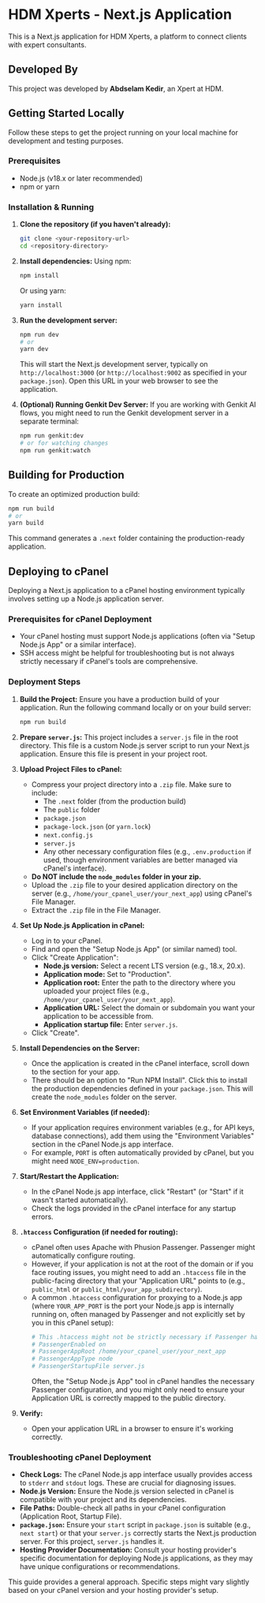 
# HDM Xperts - Next.js Application

This is a Next.js application for HDM Xperts, a platform to connect clients with expert consultants.

## Developed By

This project was developed by **Abdselam Kedir**, an Xpert at HDM.

## Getting Started Locally

Follow these steps to get the project running on your local machine for development and testing purposes.

### Prerequisites

*   Node.js (v18.x or later recommended)
*   npm or yarn

### Installation & Running

1.  **Clone the repository (if you haven't already):**
    ```bash
    git clone <your-repository-url>
    cd <repository-directory>
    ```

2.  **Install dependencies:**
    Using npm:
    ```bash
    npm install
    ```
    Or using yarn:
    ```bash
    yarn install
    ```

3.  **Run the development server:**
    ```bash
    npm run dev
    # or
    yarn dev
    ```
    This will start the Next.js development server, typically on `http://localhost:3000` (or `http://localhost:9002` as specified in your `package.json`). Open this URL in your web browser to see the application.

4.  **(Optional) Running Genkit Dev Server:**
    If you are working with Genkit AI flows, you might need to run the Genkit development server in a separate terminal:
    ```bash
    npm run genkit:dev
    # or for watching changes
    npm run genkit:watch
    ```

## Building for Production

To create an optimized production build:
```bash
npm run build
# or
yarn build
```
This command generates a `.next` folder containing the production-ready application.

## Deploying to cPanel

Deploying a Next.js application to a cPanel hosting environment typically involves setting up a Node.js application server.

### Prerequisites for cPanel Deployment

*   Your cPanel hosting must support Node.js applications (often via "Setup Node.js App" or a similar interface).
*   SSH access might be helpful for troubleshooting but is not always strictly necessary if cPanel's tools are comprehensive.

### Deployment Steps

1.  **Build the Project:**
    Ensure you have a production build of your application. Run the following command locally or on your build server:
    ```bash
    npm run build
    ```

2.  **Prepare `server.js`:**
    This project includes a `server.js` file in the root directory. This file is a custom Node.js server script to run your Next.js application. Ensure this file is present in your project root.

3.  **Upload Project Files to cPanel:**
    *   Compress your project directory into a `.zip` file. Make sure to include:
        *   The `.next` folder (from the production build)
        *   The `public` folder
        *   `package.json`
        *   `package-lock.json` (or `yarn.lock`)
        *   `next.config.js`
        *   `server.js`
        *   Any other necessary configuration files (e.g., `.env.production` if used, though environment variables are better managed via cPanel's interface).
    *   **Do NOT include the `node_modules` folder in your zip.**
    *   Upload the `.zip` file to your desired application directory on the server (e.g., `/home/your_cpanel_user/your_next_app`) using cPanel's File Manager.
    *   Extract the `.zip` file in the File Manager.

4.  **Set Up Node.js Application in cPanel:**
    *   Log in to your cPanel.
    *   Find and open the "Setup Node.js App" (or similar named) tool.
    *   Click "Create Application":
        *   **Node.js version:** Select a recent LTS version (e.g., 18.x, 20.x).
        *   **Application mode:** Set to "Production".
        *   **Application root:** Enter the path to the directory where you uploaded your project files (e.g., `/home/your_cpanel_user/your_next_app`).
        *   **Application URL:** Select the domain or subdomain you want your application to be accessible from.
        *   **Application startup file:** Enter `server.js`.
    *   Click "Create".

5.  **Install Dependencies on the Server:**
    *   Once the application is created in the cPanel interface, scroll down to the section for your app.
    *   There should be an option to "Run NPM Install". Click this to install the production dependencies defined in your `package.json`. This will create the `node_modules` folder on the server.

6.  **Set Environment Variables (if needed):**
    *   If your application requires environment variables (e.g., for API keys, database connections), add them using the "Environment Variables" section in the cPanel Node.js app interface.
    *   For example, `PORT` is often automatically provided by cPanel, but you might need `NODE_ENV=production`.

7.  **Start/Restart the Application:**
    *   In the cPanel Node.js app interface, click "Restart" (or "Start" if it wasn't started automatically).
    *   Check the logs provided in the cPanel interface for any startup errors.

8.  **`.htaccess` Configuration (if needed for routing):**
    *   cPanel often uses Apache with Phusion Passenger. Passenger might automatically configure routing.
    *   However, if your application is not at the root of the domain or if you face routing issues, you might need to add an `.htaccess` file in the public-facing directory that your "Application URL" points to (e.g., `public_html` or `public_html/your_app_subdirectory`).
    *   A common `.htaccess` configuration for proxying to a Node.js app (where `YOUR_APP_PORT` is the port your Node.js app is internally running on, often managed by Passenger and not explicitly set by you in this cPanel setup):
        ```apache
        # This .htaccess might not be strictly necessary if Passenger handles routing correctly.
        # PassengerEnabled on
        # PassengerAppRoot /home/your_cpanel_user/your_next_app
        # PassengerAppType node
        # PassengerStartupFile server.js
        ```
        Often, the "Setup Node.js App" tool in cPanel handles the necessary Passenger configuration, and you might only need to ensure your Application URL is correctly mapped to the public directory.

9.  **Verify:**
    *   Open your application URL in a browser to ensure it's working correctly.

### Troubleshooting cPanel Deployment

*   **Check Logs:** The cPanel Node.js app interface usually provides access to `stderr` and `stdout` logs. These are crucial for diagnosing issues.
*   **Node.js Version:** Ensure the Node.js version selected in cPanel is compatible with your project and its dependencies.
*   **File Paths:** Double-check all paths in your cPanel configuration (Application Root, Startup File).
*   **`package.json`:** Ensure your `start` script in `package.json` is suitable (e.g., `next start`) or that your `server.js` correctly starts the Next.js production server. For this project, `server.js` handles it.
*   **Hosting Provider Documentation:** Consult your hosting provider's specific documentation for deploying Node.js applications, as they may have unique configurations or recommendations.

This guide provides a general approach. Specific steps might vary slightly based on your cPanel version and your hosting provider's setup.
